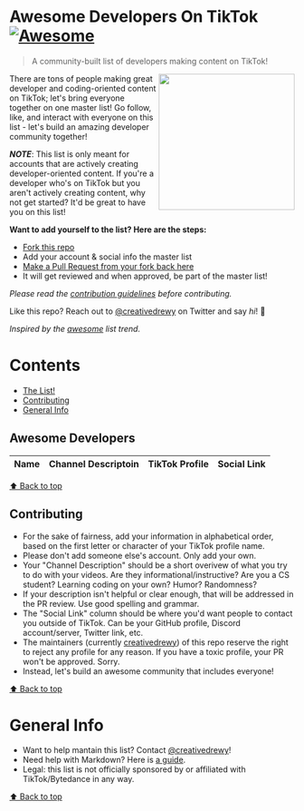 # Awesome Developers On TikTok [![Awesome](https://cdn.rawgit.com/sindresorhus/awesome/d7305f38d29fed78fa85652e3a63e154dd8e8829/media/badge.svg)](https://github.com/sindresorhus/awesome)

> A community-built list of developers making content on TikTok!

[<img src="https://upload.wikimedia.org/wikipedia/en/thumb/a/a9/TikTok_logo.svg/1920px-TikTok_logo.svg.png" align="right" width="240">](hhttps://www.tiktok.com/)

There are tons of people making great developer and coding-oriented content on TikTok; let's bring everyone together on one master list! Go follow, like, and interact with everyone on this list - let's build an amazing developer community together!

**_NOTE_**: This list is only meant for accounts that are actively creating developer-oriented content. If you're a developer who's on TikTok but you aren't actively creating content, why not get started? It'd be great to have you on this list!

**Want to add yourself to the list? Here are the steps:**
- [Fork this repo](https://docs.github.com/en/free-pro-team@latest/github/getting-started-with-github/fork-a-repo)
- Add your account & social info the master list
- [Make a Pull Request from your fork back here](https://docs.github.com/en/free-pro-team@latest/github/collaborating-with-issues-and-pull-requests/creating-a-pull-request-from-a-fork)
- It will get reviewed and when approved, be part of the master list!

*Please read the [contribution guidelines](#contributing) before contributing.*

Like this repo? Reach out to [@creativedrewy](https://twitter.com/creativedrewy) on Twitter and say *hi*! 👋

*Inspired by the [awesome](https://github.com/sindresorhus/awesome) list trend.*

<!-- Link Item Template --

Your name | Profile overview | [@yourprofile](https://www.tiktok.com/@yourprofile) | [Your social link](https://www.yoursocialsite.com/youraccount)

-- /Link Item Template -->

# Contents

- [The List!](#awesome-developers)
- [Contributing](#contributing)
- [General Info](#general-info)

## Awesome Developers

Name | Channel Descriptoin | TikTok Profile | Social Link
-----|-------------- | ------------- | -------

[⬆ Back to top](#contents)

## Contributing

* For the sake of fairness, add your information in alphabetical order, based on the first letter or character of your TikTok profile name.
* Please don't add someone else's account. Only add your own.
* Your "Channel Description" should be a short overivew of what you try to do with your videos. Are they informational/instructive? Are you a CS student? Learning coding on your own? Humor? Randomness?
* If your description isn't helpful or clear enough, that will be addressed in the PR review. Use good spelling and grammar.
* The "Social Link" column should be where you'd want people to contact you outside of TikTok. Can be your GitHub profile, Discord account/server, Twitter link, etc.
*  The maintainers (currently [creativedrewy](https://www.tiktok.com/@creativedrewy)) of this repo reserve the right to reject any profile for any reason. If you have a toxic profile, your PR won't be approved. Sorry. 
*  Instead, let's build an awesome community that includes everyone!

[⬆ Back to top](#contents)

# General Info

* Want to help mantain this list? Contact [@creativedrewy](https://www.tiktok.com/@creativedrewy)!
* Need help with Markdown? Here is [a guide](https://guides.github.com/features/mastering-markdown/).
* Legal: this list is not officially sponsored by or affiliated with TikTok/Bytedance in any way.

[⬆ Back to top](#contents)